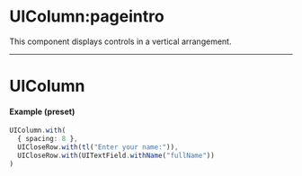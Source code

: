 # UIColumn:pageintro
This component displays controls in a vertical arrangement.

---
# UIColumn
#### Example (preset)
```typescript
UIColumn.with(
  { spacing: 8 },
  UICloseRow.with(tl("Enter your name:")),
  UICloseRow.with(UITextField.withName("fullName"))
)
```

